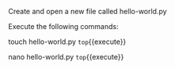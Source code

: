 Create and open a new file called hello-world.py

Execute the following commands:

touch hello-world.py `top`{{execute}}

nano hello-world.py `top`{{execute}}
